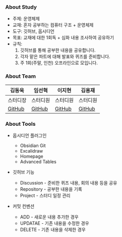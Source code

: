 ### About Study

- 주제: 운영체제
- 교재: 혼자 공부하는 컴퓨터 구조 + 운영체제
- 도구: 깃허브, 옵시디언
- 목표: 교재에 대한 1회독 + 심화 내용 조사하여 공유하기
- 규칙:
	1. 깃허브를 통해 공부한 내용을 공유합니다.
	2. 각자 맡은 파트에 대해 발표와 퀴즈를 준비합니다.
	3. 주 1회(주말, 인천) 오프라인으로 모입니다.

### About Team

| 김동욱 | 임선혁 | 이지현 | 김용재 |
| ---- | ---- | ---- | ---- |
| 스터디장 | 스터디원 | 스터디원 | 스터디원 |
| [GitHub]() | [GitHub](https://github.com/ImSeon01) | [GitHub](https://github.com/Sleepingoff) | [GitHub]() |


### About Tools

- 옵시디언 플러그인
	- Obsidian Git
	- Excalidraw
	- Homepage
	- Advanced Tables

- 깃허브 기능
	- Discussion - 준비한 퀴즈 내용, 회의 내용 등을 공유
	- Repository - 공부한 내용을 기록
	- Project - 스터디 일정 관리

- 커밋 컨벤션
	- ADD - 새로운 내용 추가한 경우
	- UPDATAE - 기존 내용을 수정한 경우
	- DELETE - 기존 내용을 삭제한 경우


